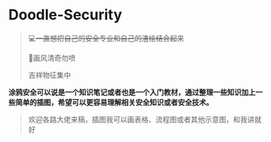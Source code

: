 # Doodle-Security

> :computer:~~一直想把自己的安全专业和自己的渣绘结合起来~~
> 
> :art:画风清奇勿喷
> 
> 吉祥物征集中
>

**涂鸦安全可以说是一个知识笔记或者也是一个入门教材，通过整理一些知识加上一些简单的插图，希望可以更容易理解相关安全知识或者安全技术。**

> 欢迎各路大佬来稿，插图我可以画表格、流程图或者其他示意图，和我讲就好
